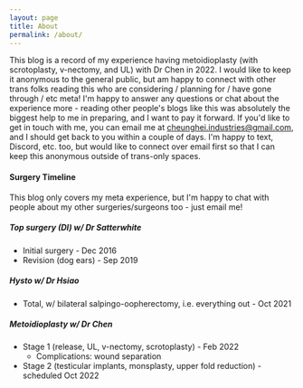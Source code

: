 ```yaml
---
layout: page
title: About
permalink: /about/
---
```


This blog is a record of my experience having metoidioplasty (with scrotoplasty, v-nectomy, and UL) with Dr Chen in 2022. I would like to keep it anonymous to the general public, but am happy to connect with other trans folks reading this who are considering / planning for / have gone through / etc meta! I'm happy to answer any questions or chat about the experience more - reading other people's blogs like this was absolutely the biggest help to me in preparing, and I want to pay it forward. If you'd like to get in touch with me, you can email me at [cheunghei.industries@gmail.com](mailto:cheunghei.industries@gmail.com), and I should get back to you within a couple of days. I'm happy to text, Discord, etc. too, but would like to connect over email first so that I can keep this anonymous outside of trans-only spaces.

#### Surgery Timeline

This blog only covers my meta experience, but I'm happy to chat with people about my other surgeries/surgeons too - just email me!

##### Top surgery (DI) w/ Dr Satterwhite

- Initial surgery - Dec 2016
- Revision (dog ears) - Sep 2019

##### Hysto w/ Dr Hsiao

- Total, w/ bilateral salpingo-oopherectomy, i.e. everything out - Oct 2021

##### Metoidioplasty w/ Dr Chen

- Stage 1 (release, UL, v-nectomy, scrotoplasty) - Feb 2022
  - Complications: wound separation
- Stage 2 (testicular implants, monsplasty, upper fold reduction) - scheduled Oct 2022

